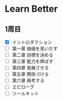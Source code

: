 # Learn Better
## 1周目
 - [x] イントロダクション
 - [ ] 第一章 価値を見いだす
 - [ ] 第二章 目標を決める
 - [ ] 第三章 能力を伸ばす
 - [ ] 第四章 発展させる
 - [ ] 第五章 関係づける
 - [ ] 第六章 再考する
 - [ ] エピローグ
 - [ ] ツールキット
